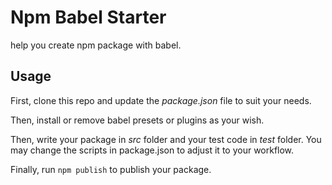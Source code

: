 # Npm Babel Starter
help you create npm package with babel.

## Usage
First, clone this repo and update the *package.json* file to suit your needs.

Then, install or remove babel presets or plugins as your wish.

Then, write your package in *src* folder and your test code in *test* folder. You may change the scripts in package.json to adjust it to your workflow.

Finally, run `npm publish` to publish your package.